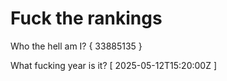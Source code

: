 # Fuck the rankings

Who the hell am I?
{ 33885135 }

What fucking year is it?
[ 2025-05-12T15:20:00Z ]
